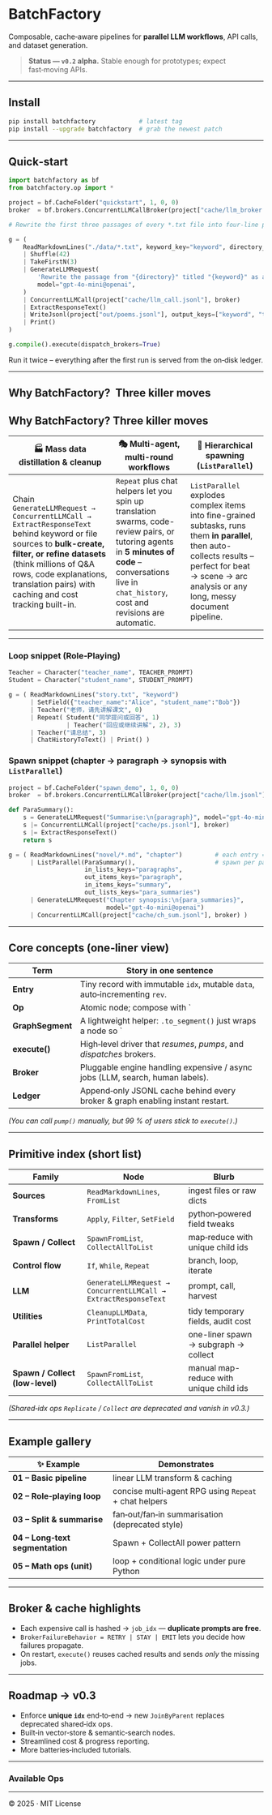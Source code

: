 # BatchFactory

Composable, cache‑aware pipelines for **parallel LLM workflows**, API calls, and dataset generation.

> **Status — `v0.2` alpha.**  Stable enough for prototypes; expect fast‑moving APIs.

---

## Install

```bash
pip install batchfactory            # latest tag
pip install --upgrade batchfactory  # grab the newest patch
```

---

## Quick‑start

```python
import batchfactory as bf
from batchfactory.op import *

project = bf.CacheFolder("quickstart", 1, 0, 0)
broker  = bf.brokers.ConcurrentLLMCallBroker(project["cache/llm_broker.jsonl"])

# Rewrite the first three passages of every *.txt file into four‑line poems.

g = (
    ReadMarkdownLines("./data/*.txt", keyword_key="keyword", directory_key="directory")
    | Shuffle(42)
    | TakeFirstN(3)
    | GenerateLLMRequest(
        'Rewrite the passage from "{directory}" titled "{keyword}" as a four‑line poem.',
        model="gpt-4o-mini@openai",
    )
    | ConcurrentLLMCall(project["cache/llm_call.jsonl"], broker)
    | ExtractResponseText()
    | WriteJsonl(project["out/poems.jsonl"], output_keys=["keyword", "text", "directory"])
    | Print()
)

g.compile().execute(dispatch_brokers=True)
```

Run it twice – everything after the first run is served from the on‑disk ledger.

---

## Why BatchFactory?  **Three killer moves**

## Why BatchFactory?  **Three killer moves**

| 🏭 Mass data distillation & cleanup | 🎭 Multi-agent, multi-round workflows | 🌲 Hierarchical spawning (`ListParallel`) |
|---|---|---|
| Chain `GenerateLLMRequest → ConcurrentLLMCall → ExtractResponseText` behind keyword or file sources to **bulk-create, filter, or refine datasets** (think millions of Q&A rows, code explanations, translation pairs) with caching and cost tracking built-in. | `Repeat` plus chat helpers let you spin up translation swarms, code-review pairs, or tutoring agents in **5 minutes of code** – conversations live in `chat_history`, cost and revisions are automatic. | `ListParallel` explodes complex items into fine-grained subtasks, runs them **in parallel**, then auto-collects results – perfect for beat → scene → arc analysis or any long, messy document pipeline. |


---

### Loop snippet (Role‑Playing)

```python
Teacher = Character("teacher_name", TEACHER_PROMPT)
Student = Character("student_name", STUDENT_PROMPT)

g = ( ReadMarkdownLines("story.txt", "keyword")
      | SetField({"teacher_name":"Alice", "student_name":"Bob"})
      | Teacher("老师，请先讲解课文", 0)
      | Repeat( Student("同学提问或回答", 1)
                | Teacher("回应或继续讲解", 2), 3)
      | Teacher("请总结", 3)
      | ChatHistoryToText() | Print() )
```

### Spawn snippet (chapter → paragraph → synopsis with `ListParallel`)
```python
project = bf.CacheFolder("spawn_demo", 1, 0, 0)
broker  = bf.brokers.ConcurrentLLMCallBroker(project["cache/llm.jsonl"])

def ParaSummary():
    s = GenerateLLMRequest("Summarise:\n{paragraph}", model="gpt-4o-mini@openai")
    s |= ConcurrentLLMCall(project["cache/ps.jsonl"], broker)
    s |= ExtractResponseText()
    return s

g = ( ReadMarkdownLines("novel/*.md", "chapter")         # each entry = a chapter
      | ListParallel(ParaSummary(),                      # spawn per paragraph
                     in_lists_keys="paragraphs",
                     out_items_keys="paragraph",
                     in_items_keys="summary",
                     out_lists_keys="para_summaries")
      | GenerateLLMRequest("Chapter synopsis:\n{para_summaries}",
                           model="gpt-4o-mini@openai")
      | ConcurrentLLMCall(project["cache/ch_sum.jsonl"], broker) )
```

---

## Core concepts (one‑liner view)

| Term             | Story in one sentence                                                                                                                               |
| ---------------- | --------------------------------------------------------------------------------------------------------------------------------------------------- |
| **Entry**        | Tiny record with immutable `idx`, mutable `data`, auto‑incrementing `rev`.                                                                          |
| **Op**           | Atomic node; compose with `|`or explicit`wire()`.                                                                                                   |
| **GraphSegment** | A lightweight helper: `.to_segment()` just wraps a node so `|`and`wire()` work on it—each actual op still appears exactly once.                     |
| **execute()**    | High‑level driver that *resumes*, *pumps*, and *dispatches* brokers.                                                                                |
| **Broker**       | Pluggable engine handling expensive / async jobs (LLM, search, human labels).                                                                       |
| **Ledger**       | Append‑only JSONL cache behind every broker & graph enabling instant restart.                                                                       |

*(You *can* call `pump()` manually, but 99 % of users stick to `execute()`.)*

---

## Primitive index (short list)

| Family              | Node                                                           | Blurb                             |
| ------------------- | -------------------------------------------------------------- | --------------------------------- |
| **Sources**         | `ReadMarkdownLines`, `FromList`                                | ingest files or raw dicts         |
| **Transforms**      | `Apply`, `Filter`, `SetField`                                  | python‑powered field tweaks       |
| **Spawn / Collect** | `SpawnFromList`, `CollectAllToList`                            | map‑reduce with unique child ids  |
| **Control flow**    | `If`, `While`, `Repeat`                                        | branch, loop, iterate             |
| **LLM**             | `GenerateLLMRequest → ConcurrentLLMCall → ExtractResponseText` | prompt, call, harvest             |
| **Utilities**       | `CleanupLLMData`, `PrintTotalCost`                             | tidy temporary fields, audit cost |
| **Parallel helper** | `ListParallel` | one-liner spawn → subgraph → collect |
| **Spawn / Collect (low-level)** | `SpawnFromList`, `CollectAllToList` | manual map-reduce with unique child ids |

*(Shared‑idx ops `Replicate` / `Collect` are deprecated and vanish in v0.3.)*

---

## Example gallery

| ✨ Example                       | Demonstrates                                          |
| ------------------------------- | ----------------------------------------------------- |
| **01 – Basic pipeline**         | linear LLM transform & caching                        |
| **02 – Role‑playing loop**      | concise multi‑agent RPG using `Repeat` + chat helpers |
| **03 – Split & summarise**      | fan‑out/fan‑in summarisation (deprecated style)       |
| **04 – Long‑text segmentation** | Spawn + CollectAll power pattern                      |
| **05 – Math ops (unit)**        | loop + conditional logic under pure Python            |

---

## Broker & cache highlights

* Each expensive call is hashed → `job_idx` — **duplicate prompts are free**.
* `BrokerFailureBehavior = RETRY | STAY | EMIT` lets you decide how failures propagate.
* On restart, `execute()` reuses cached results and sends *only* the missing jobs.

---

## Roadmap → v0.3

* Enforce **unique `idx`** end‑to‑end → new `JoinByParent` replaces deprecated shared‑idx ops.
* Built‑in vector‑store & semantic‑search nodes.
* Streamlined cost & progress reporting.
* More batteries‑included tutorials.

---

### Available Ops

<!-- ALL_OPS_PLACEHOLDER -->

---

© 2025 · MIT License
